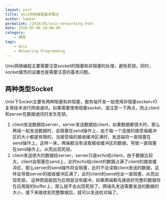 ```yaml
---
layout: post
title: Unix网络编程基本概述
author: hawker
permalink: /2016/05/unix-networking.html
date: 2016-05-06 18:00:00
category:
    - 编程
tags:
    - Unix
    - Networing Programming
---
```

Unix网络编程主要需要注意socket的阻塞和非阻塞的处理，避免死锁。同时，socket属性的设置也是需要注意的基本问题。

## 两种类型Socket

Unix下Socket主要有两种阻塞和非阻塞，服务端开发一般使用非阻塞socket+IO复用技术进行网络通讯。如果需要使用阻塞socket，请注意一下两点，防止client和server在数据通讯时发生死锁。

1. client发送数据给server，server发送数据给client，如果数据都很大时，那么两端一起发送数据时，会阻塞在send操作上，由于每一个连接的接受端缓冲区的大小都是有限的，当接受端的接收缓冲区满时，发送端将一直阻塞在send操作上，这样一来，两端都没有读取接收缓冲区的数据，导致一直阻塞在send操作上。从而出现死锁。
2. client发送很大的数据给server，server只是echo给client，由于数据比较大，client会阻塞在send上，此时echo给client的数据占满了client的接收缓冲区，那么server的send操作将会阻塞，此时不会读取client发送的数据，这样会导致server的接收缓冲区满了，此时client的send也会一直阻塞，从而出现死锁。
这种原因是因为应用层没有缓冲，如果两端都先接收好完整的数据存在应用层的buffer上，那么就不会出现死锁了。两端先发送需要发送的数据的大小，接下来接收到完整数据后，就可以发送给对端了。
